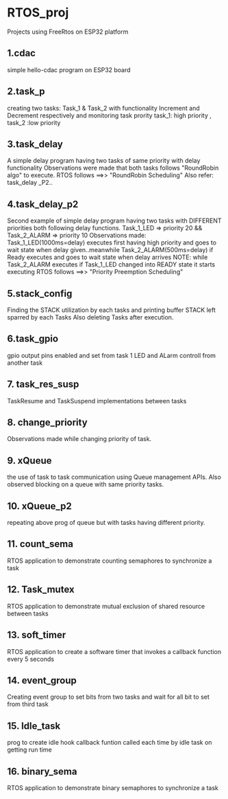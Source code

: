 # RTOS_proj
Projects using FreeRtos on ESP32 platform
## 1.cdac
simple hello-cdac program on ESP32 board
## 2.task_p
creating two tasks: Task_1 & Task_2 with functionality Increment and Decrement respectively and monitoring task prority
task_1: high priority , task_2 :low priority
## 3.task_delay
A simple delay program having two tasks of same priority with delay functionality
Observations were made that both tasks follows "RoundRobin algo" to execute.
RTOS follows ==>> "RoundRobin Scheduling"
Also refer: task_delay _P2..
## 4.task_delay_p2
Second example of simple delay program having two tasks with DIFFERENT priorities both following
delay functions. Task_1_LED => priority 20 && Task_2_ALARM => priority 10
Observations made: Task_1_LED(1000ms=delay) executes first having high priority and goes to wait state when delay given..meanwhile Task_2_ALARM(500ms=delay) if Ready executes and goes to wait state when delay arrives
NOTE: while Task_2_ALARM executes if Task_1_LED changed into READY state it starts executing 
RTOS follows ==>> "Priority Preemption Scheduling"
## 5.stack_config
Finding the STACK utilization by each tasks and printing buffer STACK left sparred by each Tasks
Also deleting Tasks after execution.
## 6.task_gpio
gpio output pins enabled and set from task 1 LED and ALarm controll from another task

## 7. task_res_susp
TaskResume and TaskSuspend implementations between tasks

## 8. change_priority
Observations made while changing priority of task.

## 9. xQueue
the use of task to task communication using Queue management APIs. Also observed blocking on a queue
with same priority tasks.
## 10. xQueue_p2
repeating above prog of queue but with tasks having different priority.

## 11. count_sema
RTOS application to demonstrate counting semaphores to synchronize a task

## 12. Task_mutex
RTOS application to demonstrate mutual exclusion of shared resource between tasks

## 13. soft_timer
RTOS application to create a software timer that invokes a callback function every
5 seconds

## 14. event_group
Creating event group to set bits from two tasks and wait for all bit to set from third task 

## 15. Idle_task
prog to create idle hook callback funtion called each time by idle task on getting run time
## 16. binary_sema
RTOS application to demonstrate binary semaphores to synchronize a task


  


